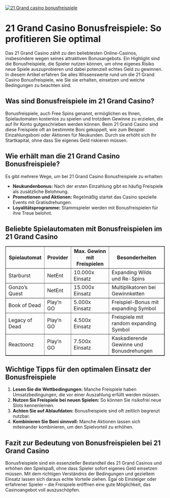 [![21 Grand casino bonusfreispiele](https://123-caf.pages.dev/gitsignup.png)](https://vrmoo.ru/Bt82HjjY)

<h1>21 Grand Casino Bonusfreispiele: So profitieren Sie optimal</h1>  <p>Das 21 Grand Casino zählt zu den beliebtesten Online-Casinos, insbesondere wegen seines attraktiven Bonusangebots. Ein Highlight sind die Bonusfreispiele, die Spieler nutzen können, um ohne eigenes Risiko neue Spiele auszuprobieren und dabei potenziell echtes Geld zu gewinnen. In diesem Artikel erfahren Sie alles Wissenswerte rund um die 21 Grand Casino Bonusfreispiele, wie Sie sie erhalten, einsetzen und welche Bedingungen zu beachten sind.</p>  <h2>Was sind Bonusfreispiele im 21 Grand Casino?</h2> <p>Bonusfreispiele, auch Free Spins genannt, ermöglichen es Ihnen, Spielautomaten kostenlos zu spielen und trotzdem Gewinne zu erzielen, die auf Ihr Konto gutgeschrieben werden können. Beim 21 Grand Casino sind diese Freispiele oft an bestimmte Boni gekoppelt, wie zum Beispiel Einzahlungsboni oder Aktionen für Neukunden. Durch sie erhöht sich Ihr Startkapital, ohne dass Sie eigenes Geld riskieren müssen.</p>  <h2>Wie erhält man die 21 Grand Casino Bonusfreispiele?</h2> <p>Es gibt mehrere Wege, um bei 21 Grand Casino Bonusfreispiele zu erhalten:</p> <ul>   <li><strong>Neukundenbonus:</strong> Nach der ersten Einzahlung gibt es häufig Freispiele als zusätzliche Belohnung.</li>   <li><strong>Promotionen und Aktionen:</strong> Regelmäßig startet das Casino spezielle Events mit Gratisdrehungen.</li>   <li><strong>Loyalitätsprogramme:</strong> Stammspieler werden mit Bonusfreispielen für ihre Treue belohnt.</li> </ul>  <h2>Beliebte Spielautomaten mit Bonusfreispielen im 21 Grand Casino</h2>  <table border="1" cellpadding="5" cellspacing="0">   <thead>     <tr>       <th>Spielautomat</th>       <th>Provider</th>       <th>Max. Gewinn mit Freispielen</th>       <th>Besonderheiten</th>     </tr>   </thead>   <tbody>     <tr>       <td>Starburst</td>       <td>NetEnt</td>       <td>10.000x Einsatz</td>       <td>Expanding Wilds und Re-Spins</td>     </tr>     <tr>       <td>Gonzo’s Quest</td>       <td>NetEnt</td>       <td>15.000x Einsatz</td>       <td>Multiplikatoren bei Gewinnketten</td>     </tr>     <tr>       <td>Book of Dead</td>       <td>Play’n GO</td>       <td>5.000x Einsatz</td>       <td>Freispiel-Bonus mit expanding Symbol</td>     </tr>     <tr>       <td>Legacy of Dead</td>       <td>Play’n GO</td>       <td>4.500x Einsatz</td>       <td>Freispiele mit random expanding Symbol</td>     </tr>     <tr>       <td>Reactoonz</td>       <td>Play’n GO</td>       <td>7.500x Einsatz</td>       <td>Kaskadierende Gewinne und Bonusdrehungen</td>     </tr>   </tbody> </table>  <h2>Wichtige Tipps für den optimalen Einsatz der Bonusfreispiele</h2> <ol>   <li><strong>Lesen Sie die Wettbedingungen:</strong> Manche Freispiele haben Umsatzbedingungen, die vor einer Auszahlung erfüllt werden müssen.</li>   <li><strong>Nutzen Sie Freispiele bei neuen Spielen:</strong> So können Sie risikofrei neue Slots kennenlernen.</li>   <li><strong>Achten Sie auf Ablaufdaten:</strong> Bonusfreispiele sind oft zeitlich begrenzt nutzbar.</li>   <li><strong>Kombinieren Sie Boni sinnvoll:</strong> Manche Aktionen lassen sich miteinander kombinieren, um den Spielvorteil zu erhöhen.</li> </ol>  <h2>Fazit zur Bedeutung von Bonusfreispielen bei 21 Grand Casino</h2> <p>Bonusfreispiele sind ein essenzieller Bestandteil des 21 Grand Casinos und erhöhen den Spielspaß, ohne dass Spieler sofort eigenes Geld einsetzen müssen. Mit dem richtigen Verständnis der Bedingungen und gezieltem Einsatz lassen sich daraus echte Vorteile ziehen. Egal ob Einsteiger oder erfahrener Spieler – die Freispiele eröffnen eine gute Möglichkeit, das Casinoangebot voll auszuschöpfen.</p>